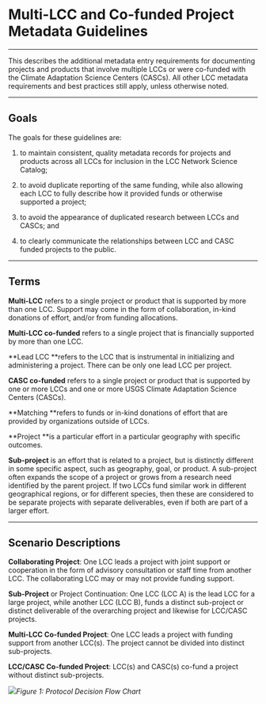 # Multi-LCC and Co-funded Project Metadata Guidelines

---

This describes the additional metadata entry requirements for documenting projects and products that involve multiple LCCs or were co-funded with the Climate Adaptation Science Centers \(CASCs\).  All other LCC metadata requirements and best practices still apply, unless otherwise noted.

---

## Goals

The goals for these guidelines are:

1. to maintain consistent, quality metadata records for projects and products across all LCCs for inclusion in the LCC Network Science Catalog;

2. to avoid duplicate reporting of the same funding, while also allowing each LCC to fully describe how it provided funds or otherwise supported a project;

3. to avoid the appearance of duplicated research between LCCs and CASCs; and

4. to clearly communicate the relationships between LCC and CASC funded projects to the public.

---

## Terms

**Multi-LCC** refers to a single project or product that is supported by more than one LCC. Support may come in the form of collaboration, in-kind donations of effort, and/or from funding allocations.

**Multi-LCC co-funded** refers to a single project that is financially supported by more than one LCC.

**Lead LCC **refers to the LCC that is instrumental in initializing and administering a project. There can be only one lead LCC per project.

**CASC co-funded** refers to a single project or product that is supported by one or more LCCs and one or more USGS Climate Adaptation Science Centers \(CASCs\).

**Matching **refers to funds or in-kind donations of effort that are provided by organizations outside of LCCs.

**Project **is a particular effort in a particular geography with specific outcomes.

**Sub-project** is an effort that is related to a project, but is distinctly different in some specific aspect, such as geography, goal, or product. A sub-project often expands the scope of a project or grows from a research need identified by the parent project. If two LCCs fund similar work in different geographical regions, or for different species, then these are considered to be separate projects with separate deliverables, even if both are part of a larger effort.

---

## Scenario Descriptions

**Collaborating Project**: One LCC leads a project with joint support or cooperation in the form of advisory consultation or staff time from another LCC. The collaborating LCC may or may not provide funding support.

**Sub-Project** or Project Continuation: One LCC \(LCC A\) is the lead LCC for a large project, while another LCC \(LCC B\), funds a distinct sub-project or distinct deliverable of the overarching project and likewise for LCC/CASC projects. 

**Multi-LCC Co-funded Project**: One LCC leads a project with funding support from another LCC\(s\). The project cannot be divided into distinct sub-projects.

**LCC/CASC Co-funded Project**: LCC\(s\) and CASC\(s\) co-fund a project without distinct sub-projects.

![](https://lh6.googleusercontent.com/JJ8rqLfBuc4NEoF9KxTtojXjrNVchQmcaDuXyU1WGG1g3IHT4GXl8oE0p74P6urP_mREnvjS1GZFgyue59jhQT7M8ok-Cop8Ru8qGQFKjUsY77tFLMtcBdpTLGyxA2d965bARVqz)_Figure 1: Protocol Decision Flow Chart_

